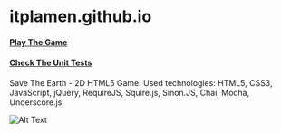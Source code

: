 # itplamen.github.io

#### [Play The Game](https://itplamen.github.io/)


#### [Check The Unit Tests](https://itplamen.github.io/Tests/index-tests.html)


Save The Earth - 2D HTML5 Game. Used technologies: HTML5, CSS3, JavaScript, jQuery, RequireJS, Squire.js, Sinon.JS, Chai, Mocha, Underscore.js

![Alt Text](assets/Animation.gif)
